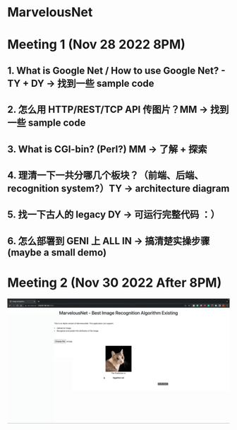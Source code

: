 # MarvelousNet

# Meeting 1 (Nov 28 2022 8PM)

## 1. What is Google Net / How to use Google Net? - TY + DY -> 找到一些 sample code
## 2. 怎么用 HTTP/REST/TCP API 传图片？MM -> 找到一些 sample code
## 3. What is CGI-bin? (Perl?) MM -> 了解 + 探索
## 4. 理清一下一共分哪几个板块？（前端、后端、recognition system?）TY -> architecture diagram
## 5. 找一下古人的 legacy DY -> 可运行完整代码 ：）
## 6. 怎么部署到 GENI 上 ALL IN -> 搞清楚实操步骤 (maybe a small demo)

# Meeting 2 (Nov 30 2022 After 8PM)

[![preview](README.sources/preview.png)](https://drive.google.com/file/d/1IKpR6r3nQ2MJrzjYgmSrdCZ8EPD-4j5E/view?usp=share_link)
